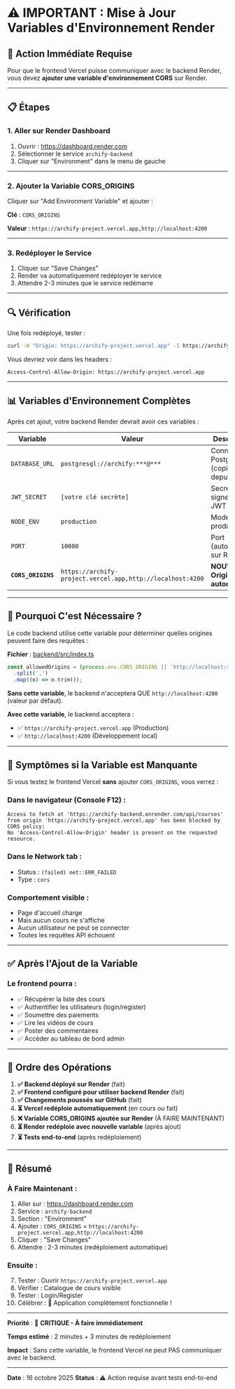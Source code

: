 # ⚠️ IMPORTANT : Mise à Jour Variables d'Environnement Render

## 🚨 Action Immédiate Requise

Pour que le frontend Vercel puisse communiquer avec le backend Render, vous devez **ajouter une variable d'environnement CORS** sur Render.

---

## 📋 Étapes

### 1. Aller sur Render Dashboard

1. Ouvrir : https://dashboard.render.com
2. Sélectionner le service `archify-backend`
3. Cliquer sur "Environment" dans le menu de gauche

---

### 2. Ajouter la Variable CORS_ORIGINS

Cliquer sur "Add Environment Variable" et ajouter :

**Clé** : `CORS_ORIGINS`

**Valeur** : `https://archify-project.vercel.app,http://localhost:4200`

---

### 3. Redéployer le Service

1. Cliquer sur "Save Changes"
2. Render va automatiquement redéployer le service
3. Attendre 2-3 minutes que le service redémarre

---

## 🔍 Vérification

Une fois redéployé, tester :

```bash
curl -H "Origin: https://archify-project.vercel.app" -I https://archify-backend.onrender.com/healthz
```

Vous devriez voir dans les headers :
```
Access-Control-Allow-Origin: https://archify-project.vercel.app
```

---

## 📊 Variables d'Environnement Complètes

Après cet ajout, votre backend Render devrait avoir ces variables :

| Variable | Valeur | Description |
|----------|--------|-------------|
| `DATABASE_URL` | `postgresql://archify:***@***` | Connexion PostgreSQL (copié depuis DB) |
| `JWT_SECRET` | `[votre clé secrète]` | Secret pour signer les JWT |
| `NODE_ENV` | `production` | Mode de production |
| `PORT` | `10000` | Port (automatique sur Render) |
| **`CORS_ORIGINS`** | `https://archify-project.vercel.app,http://localhost:4200` | **NOUVEAU - Origins autorisées** |

---

## 🧠 Pourquoi C'est Nécessaire ?

Le code backend utilise cette variable pour déterminer quelles origines peuvent faire des requêtes :

**Fichier** : [backend/src/index.ts](backend/src/index.ts:28-30)

```typescript
const allowedOrigins = (process.env.CORS_ORIGINS || 'http://localhost:4200')
  .split(',')
  .map((o) => o.trim());
```

**Sans cette variable**, le backend n'acceptera QUE `http://localhost:4200` (valeur par défaut).

**Avec cette variable**, le backend acceptera :
- ✅ `https://archify-project.vercel.app` (Production)
- ✅ `http://localhost:4200` (Développement local)

---

## 🚨 Symptômes si la Variable est Manquante

Si vous testez le frontend Vercel **sans** ajouter `CORS_ORIGINS`, vous verrez :

### Dans le navigateur (Console F12) :
```
Access to fetch at 'https://archify-backend.onrender.com/api/courses'
from origin 'https://archify-project.vercel.app' has been blocked by CORS policy:
No 'Access-Control-Allow-Origin' header is present on the requested resource.
```

### Dans le Network tab :
- Status : `(failed) net::ERR_FAILED`
- Type : `cors`

### Comportement visible :
- Page d'accueil charge
- Mais aucun cours ne s'affiche
- Aucun utilisateur ne peut se connecter
- Toutes les requêtes API échouent

---

## ✅ Après l'Ajout de la Variable

### Le frontend pourra :
- ✅ Récupérer la liste des cours
- ✅ Authentifier les utilisateurs (login/register)
- ✅ Soumettre des paiements
- ✅ Lire les vidéos de cours
- ✅ Poster des commentaires
- ✅ Accéder au tableau de bord admin

---

## 🔄 Ordre des Opérations

1. **✅ Backend déployé sur Render** (fait)
2. **✅ Frontend configuré pour utiliser backend Render** (fait)
3. **✅ Changements poussés sur GitHub** (fait)
4. **⏳ Vercel redéploie automatiquement** (en cours ou fait)
5. **❌ Variable CORS_ORIGINS ajoutée sur Render** (À FAIRE MAINTENANT)
6. **⏳ Render redéploie avec nouvelle variable** (après ajout)
7. **⏳ Tests end-to-end** (après redéploiement)

---

## 📝 Résumé

### À Faire Maintenant :

1. Aller sur : https://dashboard.render.com
2. Service : `archify-backend`
3. Section : "Environment"
4. Ajouter : `CORS_ORIGINS` = `https://archify-project.vercel.app,http://localhost:4200`
5. Cliquer : "Save Changes"
6. Attendre : 2-3 minutes (redéploiement automatique)

### Ensuite :
7. Tester : Ouvrir `https://archify-project.vercel.app`
8. Vérifier : Catalogue de cours visible
9. Tester : Login/Register
10. Célébrer : 🎉 Application complètement fonctionnelle !

---

**Priorité** : 🔴 **CRITIQUE - À faire immédiatement**

**Temps estimé** : 2 minutes + 3 minutes de redéploiement

**Impact** : Sans cette variable, le frontend Vercel ne peut PAS communiquer avec le backend.

---

**Date** : 16 octobre 2025
**Status** : ⚠️ Action requise avant tests end-to-end
